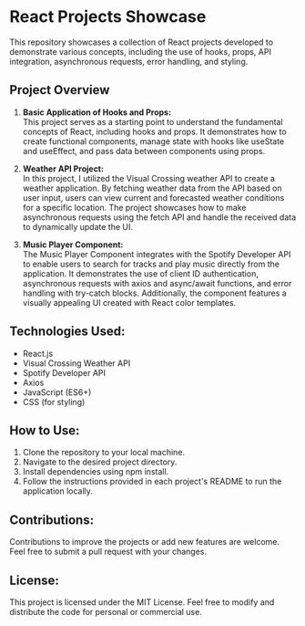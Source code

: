 # React Projects Showcase
This repository showcases a collection of React projects developed to demonstrate various concepts, including the use of hooks, props, API integration, asynchronous requests, error handling, and styling.

## Project Overview
1. **Basic Application of Hooks and Props:**<br>
This project serves as a starting point to understand the fundamental concepts of React, including hooks and props. It demonstrates how to create functional components, manage state with hooks like useState and useEffect, and pass data between components using props.

2. **Weather API Project:**<br>
In this project, I utilized the Visual Crossing weather API to create a weather application. By fetching weather data from the API based on user input, users can view current and forecasted weather conditions for a specific location. The project showcases how to make asynchronous requests using the fetch API and handle the received data to dynamically update the UI.

3. **Music Player Component:**<br>
The Music Player Component integrates with the Spotify Developer API to enable users to search for tracks and play music directly from the application. It demonstrates the use of client ID authentication, asynchronous requests with axios and async/await functions, and error handling with try-catch blocks. Additionally, the component features a visually appealing UI created with React color templates.

## Technologies Used:
- React.js
- Visual Crossing Weather API
-  Spotify Developer API
-  Axios
-  JavaScript (ES6+)
-  CSS (for styling)

## How to Use:
1. Clone the repository to your local machine.
2. Navigate to the desired project directory.
3. Install dependencies using npm install.
4. Follow the instructions provided in each project's README to run the application locally.

## Contributions:
Contributions to improve the projects or add new features are welcome. Feel free to submit a pull request with your changes.

## License:
This project is licensed under the MIT License. Feel free to modify and distribute the code for personal or commercial use.
